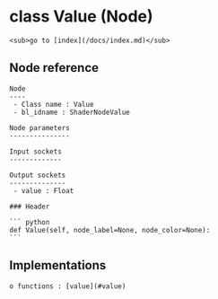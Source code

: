 # class Value (Node)

    <sub>go to [index](/docs/index.md)</sub>
    
## Node reference

    Node
    ----
     - Class name : Value
     - bl_idname : ShaderNodeValue
    
    Node parameters
    ---------------
    
    Input sockets
    -------------
    
    Output sockets
    --------------
     - value : Float
    
    ### Header

    ``` python
    def Value(self, node_label=None, node_color=None):
    ```
    
## Implementations

    o functions : [value](#value)
    
    